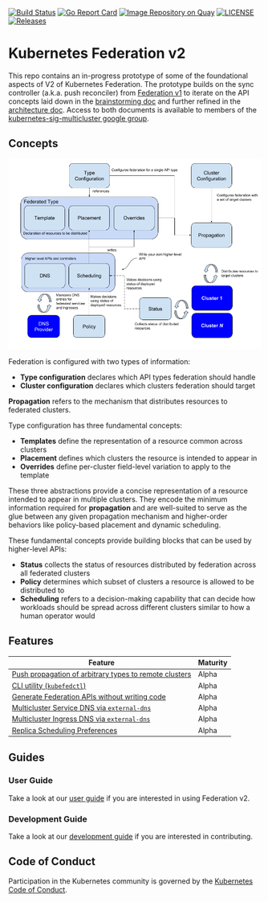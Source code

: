 [![Build Status](https://travis-ci.org/kubernetes-sigs/federation-v2.svg?branch=master)](https://travis-ci.org/kubernetes-sigs/federation-v2 "Travis")
[![Go Report Card](https://goreportcard.com/badge/github.com/kubernetes-sigs/federation-v2)](https://goreportcard.com/report/github.com/kubernetes-sigs/federation-v2)
[![Image Repository on Quay](https://quay.io/repository/kubernetes-multicluster/federation-v2/status "Image Repository on Quay")](https://quay.io/repository/kubernetes-multicluster/federation-v2)
[![LICENSE](https://img.shields.io/badge/license-apache2.0-green.svg)](https://github.com/kubernetes-sigs/federation-v2/blob/master/LICENSE)
[![Releases](https://img.shields.io/badge/version-v0.0.10-orange.svg)](https://github.com/kubernetes-sigs/federation-v2/releases "Federation v2 latest release")

# Kubernetes Federation v2

This repo contains an in-progress prototype of some of the
foundational aspects of V2 of Kubernetes Federation.  The prototype
builds on the sync controller (a.k.a. push reconciler) from
[Federation v1](https://github.com/kubernetes/federation/) to iterate
on the API concepts laid down in the [brainstorming
doc](https://docs.google.com/document/d/159cQGlfgXo6O4WxXyWzjZiPoIuiHVl933B43xhmqPEE/edit#)
and further refined in the [architecture
doc](https://docs.google.com/document/d/1ihWETo-zE8U_QNuzw5ECxOWX0Df_2BVfO3lC4OesKRQ/edit#).
Access to both documents is available to members of the
[kubernetes-sig-multicluster google
group](https://groups.google.com/forum/#!forum/kubernetes-sig-multicluster).

## Concepts

<p align="center"><img src="docs/images/concepts.png" width="711"></p>

Federation is configured with two types of information:

- **Type configuration** declares which API types federation should handle
- **Cluster configuration** declares which clusters federation should target

**Propagation** refers to the mechanism that distributes resources to federated
clusters.

Type configuration has three fundamental concepts:

- **Templates** define the representation of a resource common across clusters
- **Placement** defines which clusters the resource is intended to appear in
- **Overrides** define per-cluster field-level variation to apply to the template

These three abstractions provide a concise representation of a resource intended
to appear in multiple clusters. They encode the minimum information required for
**propagation** and are well-suited to serve as the glue between any given
propagation mechanism and higher-order behaviors like policy-based placement and
dynamic scheduling.

These fundamental concepts provide building blocks that can be used by
higher-level APIs:

- **Status** collects the status of resources distributed by federation across all federated clusters
- **Policy** determines which subset of clusters a resource is allowed to be distributed to
- **Scheduling** refers to a decision-making capability that can decide how 
  workloads should be spread across different clusters similar to how a human
  operator would

## Features

| Feature | Maturity |
|---------|----------|
| [Push propagation of arbitrary types to remote clusters](https://github.com/kubernetes-sigs/federation-v2/blob/master/docs/userguide.md#example) | Alpha |
| [CLI utility (`kubefedctl`)](https://github.com/kubernetes-sigs/federation-v2/blob/master/docs/userguide.md#operations) | Alpha |
| [Generate Federation APIs without writing code](https://github.com/kubernetes-sigs/federation-v2/blob/master/docs/userguide.md#enabling-federation-of-an-api-type) | Alpha |
| [Multicluster Service DNS via `external-dns`](https://github.com/kubernetes-sigs/federation-v2/blob/master/docs/servicedns-with-externaldns.md) | Alpha |
| [Multicluster Ingress DNS via `external-dns`](https://github.com/kubernetes-sigs/federation-v2/blob/master/docs/ingressdns-with-externaldns.md) | Alpha |
| [Replica Scheduling Preferences](https://github.com/kubernetes-sigs/federation-v2/blob/master/docs/userguide.md#replicaschedulingpreference) | Alpha |

## Guides

### User Guide

Take a look at our [user guide](docs/userguide.md) if you are interested in
using Federation v2.

### Development Guide

Take a look at our [development guide](docs/development.md) if you are
interested in contributing.

## Code of Conduct

Participation in the Kubernetes community is governed by the
[Kubernetes Code of Conduct](./code-of-conduct.md).
